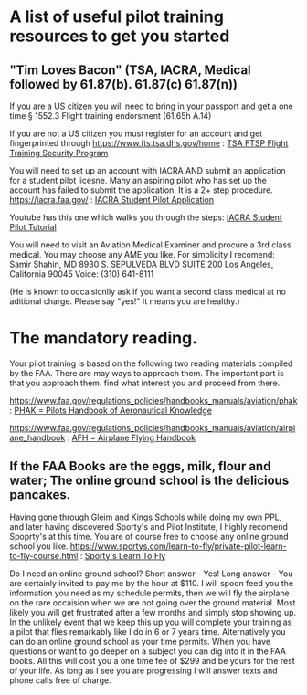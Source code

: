 
# A list of useful pilot training resources to get you started

## "Tim Loves Bacon" (TSA, IACRA, Medical followed by 61.87(b). 61.87(c)  61.87(n))

If you are a US citizen you will need to bring in your passport and get a one time § 1552.3 Flight training endorsment
(61.65h A.14)

If you are not a US citizen you must register for an account and get fingerprinted through https://www.fts.tsa.dhs.gov/home :
<a href="https://www.fts.tsa.dhs.gov/home" target="_blank">TSA FTSP Flight Training Security Program</a>

You will need to set up an account with IACRA AND submit an application for a student pilot licesne. Many an aspiring pilot who has set up the account has failed to submit the application. It is a 2+ step procedure. https://iacra.faa.gov/ :
<a href="https://iacra.faa.gov/" target="_blank">IACRA Student Pilot Application</a>

Youtube has this one which walks you through the steps:
<a href="https://www.youtube.com/watch?v=EKp6rr6TJvU" target="_blank">IACRA Student Pilot Tutorial</a>

You will need to visit an Aviation Medical Examiner and procure a 3rd class medical. You may choose any AME you like. For simplicity I recomend:
Samir Shahin, MD
8930 S. SEPULVEDA BLVD SUITE 200
Los Angeles, California 90045
Voice: (310) 641-8111

(He is known to occaisionlly ask if you want a second class medical at no aditional charge. Please say "yes!" It means you are healthy.)


# The mandatory reading.

Your pilot training is based on the following two reading materials compiled by the FAA. There are may ways to approach them. The important part is that you approach them. find what interest you and proceed from there.

https://www.faa.gov/regulations_policies/handbooks_manuals/aviation/phak :
<a href="https://www.faa.gov/regulations_policies/handbooks_manuals/aviation/phak" target="_blank">PHAK = Pilots Handbook of Aeronautical Knowledge</a>

https://www.faa.gov/regulations_policies/handbooks_manuals/aviation/airplane_handbook :
<a href="https://www.faa.gov/regulations_policies/handbooks_manuals/aviation/airplane_handbook" target="_blank">AFH = Airplane Flying Handbook</a>

## If the FAA Books are the eggs, milk, flour and water; The online ground school is the delicious pancakes.

Having gone through Gleim and Kings Schools while doing my own PPL, and later having discovered Sporty's and Pilot Institute, I highly recomend Spoprty's at this time. You are of course free to choose any online ground school you like. https://www.sportys.com/learn-to-fly/private-pilot-learn-to-fly-course.html :
<a href="https://www.sportys.com/learn-to-fly/private-pilot-learn-to-fly-course.html" target="_blank">Sporty's Learn To Fly</a>

Do I need an online ground school? Short answer - Yes!
Long answer - You are certainly invited to pay me by the hour at $110. I will spoon feed you the information you need as my schedule permits, then we will fly the airplane on the rare occaision when we are not going over the ground material. Most likely you will get frustrated after a few months and simply stop showing up. In the unlikely event that we keep this up you will complete your training as a pilot that flies remarkably like I do in 6 or 7 years time. Alternatively you can do an online ground school as your time permits. When you have questions or want to go deeper on a subject you can dig into it in the FAA books. All this will cost you a one time fee of $299 and be yours for the rest of your life. As long as I see you are progressing I will answer texts and phone calls free of charge.
